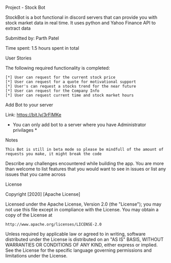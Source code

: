 Project - Stock Bot

StockBot is a bot functional in discord servers that can provide you with stock market data in real time. It uses python and Yahoo Finance API to extract data

Submitted by: Parth Patel

Time spent: 1.5 hours spent in total


User Stories

The following required functionality is completed:

    [*] User can request for the current stock price
    [*] User can request for a quote for motivational support
    [*] User's can request a stocks trend for the near future
    [*] User can request for the Company Info 
    [*] User can request current time and stock market hours

Add Bot to your server

Link: https://bit.ly/3rFIMKe

* You can only add bot to a server where you have Administrator privilages * 


Notes

`This Bot is still in beta mode so please be mindfull of the amount of requests you make, it might break the code`

Describe any challenges encountered while building the app.
You are more than welcome to list features that you would want to see in issues or list any issues that you came across

License

Copyright [2020] [Apache License]

Licensed under the Apache License, Version 2.0 (the "License");
you may not use this file except in compliance with the License.
You may obtain a copy of the License at

    http://www.apache.org/licenses/LICENSE-2.0

Unless required by applicable law or agreed to in writing, software
distributed under the License is distributed on an "AS IS" BASIS,
WITHOUT WARRANTIES OR CONDITIONS OF ANY KIND, either express or implied.
See the License for the specific language governing permissions and
limitations under the License.
